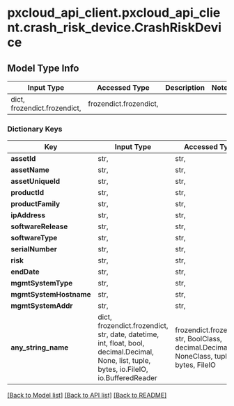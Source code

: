 # pxcloud_api_client.pxcloud_api_client.crash_risk_device.CrashRiskDevice

## Model Type Info
Input Type | Accessed Type | Description | Notes
------------ | ------------- | ------------- | -------------
dict, frozendict.frozendict,  | frozendict.frozendict,  |  | 

### Dictionary Keys
Key | Input Type | Accessed Type | Description | Notes
------------ | ------------- | ------------- | ------------- | -------------
**assetId** | str,  | str,  |  | [optional] 
**assetName** | str,  | str,  |  | [optional] 
**assetUniqueId** | str,  | str,  |  | [optional] 
**productId** | str,  | str,  |  | [optional] 
**productFamily** | str,  | str,  |  | [optional] 
**ipAddress** | str,  | str,  |  | [optional] 
**softwareRelease** | str,  | str,  |  | [optional] 
**softwareType** | str,  | str,  |  | [optional] 
**serialNumber** | str,  | str,  |  | [optional] 
**risk** | str,  | str,  |  | [optional] 
**endDate** | str,  | str,  |  | [optional] 
**mgmtSystemType** | str,  | str,  |  | [optional] 
**mgmtSystemHostname** | str,  | str,  |  | [optional] 
**mgmtSystemAddr** | str,  | str,  |  | [optional] 
**any_string_name** | dict, frozendict.frozendict, str, date, datetime, int, float, bool, decimal.Decimal, None, list, tuple, bytes, io.FileIO, io.BufferedReader | frozendict.frozendict, str, BoolClass, decimal.Decimal, NoneClass, tuple, bytes, FileIO | any string name can be used but the value must be the correct type | [optional]

[[Back to Model list]](../../README.md#documentation-for-models) [[Back to API list]](../../README.md#documentation-for-api-endpoints) [[Back to README]](../../README.md)

